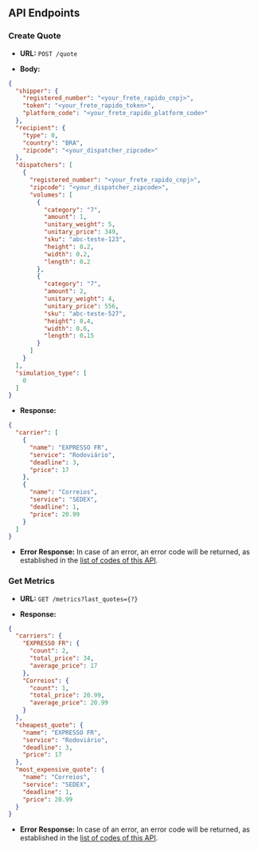 ## API Endpoints

### Create Quote

- **URL:** `POST /quote`

- **Body:**

```json
{
  "shipper": {
    "registered_number": "<your_frete_rapido_cnpj>",
    "token": "<your_frete_rapido_token>",
    "platform_code": "<your_frete_rapido_platform_code>"
  },
  "recipient": {
    "type": 0,
    "country": "BRA",
    "zipcode": "<your_dispatcher_zipcode>"
  },
  "dispatchers": [
    {
      "registered_number": "<your_frete_rapido_cnpj>",
      "zipcode": "<your_dispatcher_zipcode>",
      "volumes": [
        {
          "category": "7",
          "amount": 1,
          "unitary_weight": 5,
          "unitary_price": 349,
          "sku": "abc-teste-123",
          "height": 0.2,
          "width": 0.2,
          "length": 0.2
        },
        {
          "category": "7",
          "amount": 2,
          "unitary_weight": 4,
          "unitary_price": 556,
          "sku": "abc-teste-527",
          "height": 0.4,
          "width": 0.6,
          "length": 0.15
        }
      ]
    }
  ],
  "simulation_type": [
    0
  ]
}
```

- **Response:**

```json
{
  "carrier": [
    {
      "name": "EXPRESSO FR",
      "service": "Rodoviário",
      "deadline": 3,
      "price": 17
    },
    {
      "name": "Correios",
      "service": "SEDEX",
      "deadline": 1,
      "price": 20.99
    }
  ]
}
```

- **Error Response:** In case of an error, an error code will be returned, as established in
  the [list of codes of this API](https://dev.freterapido.com/common/codigos_de_resposta/).

### Get Metrics

- **URL:** `GET /metrics?last_quotes={?}`

- **Response:**

```json
{
  "carriers": {
    "EXPRESSO FR": {
      "count": 2,
      "total_price": 34,
      "average_price": 17
    },
    "Correios": {
      "count": 1,
      "total_price": 20.99,
      "average_price": 20.99
    }
  },
  "cheapest_quote": {
    "name": "EXPRESSO FR",
    "service": "Rodoviário",
    "deadline": 3,
    "price": 17
  },
  "most_expensive_quote": {
    "name": "Correios",
    "service": "SEDEX",
    "deadline": 1,
    "price": 20.99
  }
}
```

- **Error Response:** In case of an error, an error code will be returned, as established in
  the [list of codes of this API](https://dev.freterapido.com/common/codigos_de_resposta/).
